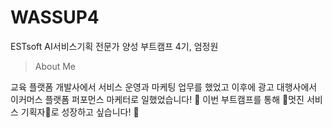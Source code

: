 # WASSUP4
ESTsoft AI서비스기획 전문가 양성 부트캠프 4기, 엄정원

>About Me

교육 플랫폼 개발사에서 서비스 운영과 마케팅 업무를 했었고
이후에 광고 대행사에서 이커머스 플랫폼 퍼포먼스 마케터로 일했었습니다! 🙂
이번 부트캠프를 통해 🌟멋진 서비스 기획자🌟로 성장하고 싶습니다! 🫶